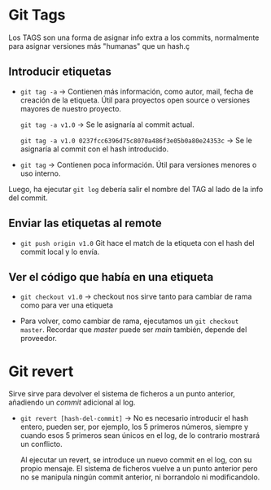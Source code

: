 # Git Tags

Los TAGS son una forma de asignar info extra a los commits, normalmente para asignar versiones más "humanas" que un hash.ç


## Introducir etiquetas

- `git tag -a` -> Contienen más información, como autor, mail, fecha de creación de la etiqueta. Útil para proyectos open source o versiones mayores de nuestro proyecto.

	`git tag -a v1.0` -> Se le asignaría al commit actual.

	`git tag -a v1.0 0237fcc6396d75c8070a486f3e05b0a80e24353c` -> Se le asignaría al commit con el hash introducido.

- `git tag` -> Contienen poca información. Útil para versiones menores o uso interno.

Luego, ha ejecutar `git log` debería salir el nombre del TAG al lado de la info del commit.

## Enviar las etiquetas al remote

- `git push origin v1.0` Git hace el match de la etiqueta con el hash del commit local y lo envía.

## Ver el código que había en una etiqueta

- `git checkout v1.0` -> checkout nos sirve tanto para cambiar de rama como para ver una etiqueta

- Para volver, como cambiar de rama, ejecutamos un `git checkout master`. Recordar que *master* puede ser *main* también, depende del proveedor.

# Git revert

Sirve sirve para devolver el sistema de ficheros a un punto anterior, añadiendo un *commit* adicional al log.

- `git revert [hash-del-commit]` -> No es necesario introducir el hash entero, pueden ser, por ejemplo, los 5 primeros números, siempre y cuando esos 5 primeros sean únicos en el log, de lo contrario mostrará un conflicto.

	Al ejecutar un revert, se introduce un nuevo commit en el log, con su propio mensaje. El sistema de ficheros vuelve a un punto anterior pero no se manipula ningún commit anterior, ni borrandolo ni modificandolo.